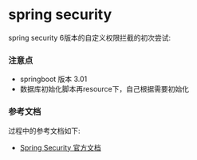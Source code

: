# spring security
spring security 6版本的自定义权限拦截的初次尝试:

### 注意点
* springboot 版本 3.01
* 数据库初始化脚本再resource下，自己根据需要初始化


### 参考文档
过程中的参考文档如下:

* [Spring Security 官方文档](https://docs.spring.io/spring-security/reference/servlet/architecture.html#servlet-exceptiontranslationfilter)

